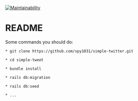 [![Maintainability](https://api.codeclimate.com/v1/badges/c0609ce113878eab620c/maintainability)](https://codeclimate.com/github/ALPHACamp/simple-twitter-workspace/maintainability)

# README

Some commands you should do:

```
* git clone https://github.com/spy1031/simple-twitter.git

* cd simple-tweet

* bundle install

* rails db:migration

* rails db:seed

* ...
```